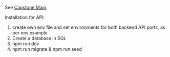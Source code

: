 See [Capstone Main](https://github.com/stephaniewaterson/Capstone-BrainStation).

Installation for API:

1. create own env file and set environments for both backend API ports, as per env.example
2. Create a database in SQL
3. npm run dev
4. npm run migrate & npm run seed
